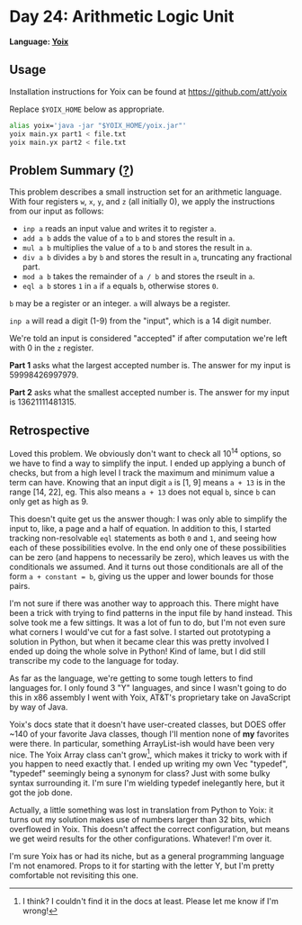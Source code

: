 # Day 24: Arithmetic Logic Unit

**Language: [Yoix](https://github.com/att/yoix)**

## Usage

Installation instructions for Yoix can be found at https://github.com/att/yoix

Replace `$YOIX_HOME` below as appropriate.

```bash
alias yoix='java -jar "$YOIX_HOME/yoix.jar"'
yoix main.yx part1 < file.txt
yoix main.yx part2 < file.txt
```

## Problem Summary ([?](https://adventofcode.com/2021/day/24))

This problem describes a small instruction set for an arithmetic language.
With four registers `w`, `x`, `y`, and `z` (all initially 0), we apply the instructions from our input as follows:

- `inp a` reads an input value and writes it to register `a`.
- `add a b` adds the value of `a` to `b` and stores the result in `a`.
- `mul a b` multiplies the value of `a` to `b` and stores the result in `a`.
- `div a b` divides `a` by `b` and stores the result in `a`, truncating any fractional part.
- `mod a b` takes the remainder of `a / b` and stores the rseult in `a`.
- `eql a b` stores `1` in `a` if `a` equals `b`, otherwise stores `0`.

`b` may be a register or an integer.
`a` will always be a register.

`inp a` will read a digit (1-9) from the "input", which is a 14 digit number.

We're told an input is considered "accepted" if after computation we're left with 0 in the `z` register.

**Part 1** asks what the largest accepted number is.
The answer for my input is 59998426997979.

**Part 2** asks what the smallest accepted number is.
The answer for my input is 13621111481315.

## Retrospective

Loved this problem.
We obviously don't want to check all 10<sup>14</sup> options, so we have to find a way to simplify the input.
I ended up applying a bunch of checks, but from a high level I track the maximum and minimum value a term can have.
Knowing that an input digit `a` is [1, 9] means `a + 13` is in the range [14, 22], eg.
This also means `a + 13` does not equal `b`, since `b` can only get as high as 9.

This doesn't quite get us the answer though: I was only able to simplify the input to, like, a page and a half of equation.
In addition to this, I started tracking non-resolvable `eql` statements as both `0` and `1`, and seeing how each of these possibilities evolve.
In the end only one of these possibilities can be zero (and happens to necessarily be zero), which leaves us with the conditionals we assumed.
And it turns out those conditionals are all of the form `a + constant = b`, giving us the upper and lower bounds for those pairs.

I'm not sure if there was another way to approach this.
There might have been a trick with trying to find patterns in the input file by hand instead.
This solve took me a few sittings.
It was a lot of fun to do, but I'm not even sure what corners I would've cut for a fast solve.
I started out prototyping a solution in Python, but when it became clear this was pretty involved I ended up doing the whole solve in Python!
Kind of lame, but I did still transcribe my code to the language for today.

As far as the language, we're getting to some tough letters to find languages for.
I only found 3 "Y" languages, and since I wasn't going to do this in x86 assembly I went with Yoix, AT&T's proprietary take on JavaScript by way of Java.

Yoix's docs state that it doesn't have user-created classes, but DOES offer \~140 of your favorite Java classes, though I'll mention none of **my** favorites were there.
In particular, something ArrayList-ish would have been very nice.
The Yoix Array class can't grow[^array], which makes it tricky to work with if you happen to need exactly that.
I ended up writing my own Vec "typedef", "typedef" seemingly being a synonym for class?
Just with some bulky syntax surrounding it.
I'm sure I'm wielding typedef inelegantly here, but it got the job done.

Actually, a little something was lost in translation from Python to Yoix: it turns out my solution makes use of numbers larger than 32 bits, which overflowed in Yoix.
This doesn't affect the correct configuration, but means we get weird results for the other configurations.
Whatever!
I'm over it.

I'm sure Yoix has or had its niche, but as a general programming language I'm not enamored.
Props to it for starting with the letter Y, but I'm pretty comfortable not revisiting this one.

[^array]: I think? I couldn't find it in the docs at least. Please let me know if I'm wrong!
